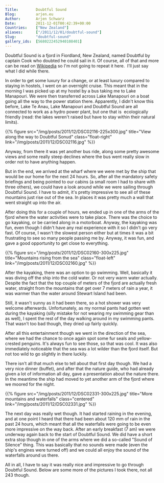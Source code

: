 ```yaml
---
Title:        Doubtful Sound
Blog:         arjen.eu  
Author:       Arjen Schwarz  
Date:         2011-12-01T00:42:39+00:00
Countries:    ["New Zealand"]
aliases:      ["/2011/12/01/doubtful-sound"]
Slug:         "doubtful-sound"
gallery_ids:  [5680222452940108401]
---
```

Doubtful Sound is a fjord in Fiordland, New Zealand, named Doubtful by captain Cook who doubted he could sail in it. Of course, all of that and more can be read on [Wikipedia](http://en.wikipedia.org/wiki/Doubtful_Sound) so I'm not going to repeat it here.  I'll just say what I did while there.

In order to get some luxury for a change, or at least luxury compared to staying in hostels, I went on an overnight cruise. This meant that in the morning I was picked up at my hostel by a bus taking me to Lake Manapouri. We were then transferred across Lake Manapouri on a boat going all the way to the power station there. Apparently, I didn't know this before, Lake Te Anau, Lake Manapouri and Doubtful Sound are all connected to work as a hydro power plant, but one that is  ecologically friendly (read: the lakes weren't raised but have to stay within their natural limits).

{{% figure src="/img/posts/2011/12/DSC02116-225x300.jpg" title="View along the way to Doubtful Sonud" class="float-right" link="/img/posts/2011/12/DSC02116.jpg" %}}

Anyway, from there it was yet another bus ride, along some pretty awesome views and some really steep declines where the bus went really slow in order not to have anything happen.

But in the end, we arrived at the wharf where we were met by the ship that would be our home for the next 24 hours. So, after all the mandatory safety briefings and being pointed to our cabins (a small room I had to share with three others), we could have a look around while we were sailing through Doubtful Sound. I have to admit, it's pretty impressive to see all of these mountains just rise out of the sea. In places it was pretty much a wall that went straight up into the air.

After doing this for a couple of hours, we ended up in one of the arms of the fjord where the water activities were to take place. There was the choice to go kayaking, or be carried along in a motorboat. Anyway, the kayaking was fun, even though I didn't have any real experience with it so I didn't go very fast. Of course, I wasn't the slowest person either but at times it was a bit frustrating to see so many people passing me by. Anyway, it was fun, and gave a good opportunity to get close to everything.

{{% figure src="/img/posts/2011/12/DSC02160-300x225.jpg" title="Mountains rising from the sea" class="float-left" link="/img/posts/2011/12/DSC02160.jpg" %}}

After the kayaking, there was an option to go swimming. Well, basically it was diving off the ship into the cold water. Or not very warm water actually. Despite the fact that the top couple of meters of the fjord are actually fresh water, straight from the mountains that get over 7 meters of rain a year, it was warmer than the water around Stewart Island had been.

Still, it wasn't sunny as it had been there, so a hot shower was very welcome afterwards. Unfortunately, as my normal pants had gotten wet during the kayaking (silly mistake for not wearing my swimming gear than as well), I spent the rest of the day walking around in my swimming pants. That wasn't too bad though, they dried up fairly quickly.

After all this entertainment though we went in the direction of the sea, where we had the chance to once again spot some fur seals and yellow-crested penguins. It's always fun to see those, so that was cool. It was also immediately noticeable that the sea was a lot wilder than the fjord itself. But not too wild to go slightly in there luckily.

There isn't all that much else to tell about that first day though. We had a very nice dinner (buffet), and after that the nature guide, who had already given a lot of information all day, gave a presentation about the nature there. In the meantime the ship had moved to yet another arm of the fjord where we moored for the night.

{{% figure src="/img/posts/2011/12/DSC02331-300x225.jpg" title="More mountains and waterfalls" class="centered" link="/img/posts/2011/12/DSC02331.jpg" %}}

The next day was really wet though. It had started raining in the evening, and at one point I heard that there had been about 120 mm of rain in the past 24 hours, which meant that all the waterfalls were going to be even more impressive on the way back. After an early breakfast (7 am) we were underway again back to the start of Doubtful Sound. We did have a short extra stop though in one of the arms where we did a so-called "Sound of Silence" thing. This was basically that no sounds were made (even the ship's engines were turned off) and we could all enjoy the sound of the waterfalls around us there.

All in all, I have to say it was really nice and impressive to go through Doubtful Sound. Below are some more of the pictures I took there, not all 243 though.
